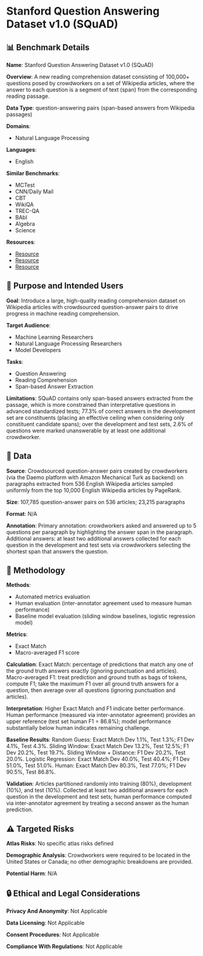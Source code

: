 # Stanford Question Answering Dataset v1.0 (SQuAD)

## 📊 Benchmark Details

**Name**: Stanford Question Answering Dataset v1.0 (SQuAD)

**Overview**: A new reading comprehension dataset consisting of 100,000+ questions posed by crowdworkers on a set of Wikipedia articles, where the answer to each question is a segment of text (span) from the corresponding reading passage.

**Data Type**: question-answering pairs (span-based answers from Wikipedia passages)

**Domains**:
- Natural Language Processing

**Languages**:
- English

**Similar Benchmarks**:
- MCTest
- CNN/Daily Mail
- CBT
- WikiQA
- TREC-QA
- BAbI
- Algebra
- Science

**Resources**:
- [Resource](https://stanford-qa.com)
- [Resource](https://worksheets.codalab.org/worksheets/0xd53d03a48ef64b329c16b9baf0f99b0c/)
- [Resource](https://arxiv.org/abs/1606.05250)

## 🎯 Purpose and Intended Users

**Goal**: Introduce a large, high-quality reading comprehension dataset on Wikipedia articles with crowdsourced question-answer pairs to drive progress in machine reading comprehension.

**Target Audience**:
- Machine Learning Researchers
- Natural Language Processing Researchers
- Model Developers

**Tasks**:
- Question Answering
- Reading Comprehension
- Span-based Answer Extraction

**Limitations**: SQuAD contains only span-based answers extracted from the passage, which is more constrained than interpretative questions in advanced standardized tests; 77.3% of correct answers in the development set are constituents (placing an effective ceiling when considering only constituent candidate spans); over the development and test sets, 2.6% of questions were marked unanswerable by at least one additional crowdworker.

## 💾 Data

**Source**: Crowdsourced question-answer pairs created by crowdworkers (via the Daemo platform with Amazon Mechanical Turk as backend) on paragraphs extracted from 536 English Wikipedia articles sampled uniformly from the top 10,000 English Wikipedia articles by PageRank.

**Size**: 107,785 question-answer pairs on 536 articles; 23,215 paragraphs

**Format**: N/A

**Annotation**: Primary annotation: crowdworkers asked and answered up to 5 questions per paragraph by highlighting the answer span in the paragraph. Additional answers: at least two additional answers collected for each question in the development and test sets via crowdworkers selecting the shortest span that answers the question.

## 🔬 Methodology

**Methods**:
- Automated metrics evaluation
- Human evaluation (inter-annotator agreement used to measure human performance)
- Baseline model evaluation (sliding window baselines, logistic regression model)

**Metrics**:
- Exact Match
- Macro-averaged F1 score

**Calculation**: Exact Match: percentage of predictions that match any one of the ground truth answers exactly (ignoring punctuation and articles). Macro-averaged F1: treat prediction and ground truth as bags of tokens, compute F1; take the maximum F1 over all ground truth answers for a question, then average over all questions (ignoring punctuation and articles).

**Interpretation**: Higher Exact Match and F1 indicate better performance. Human performance (measured via inter-annotator agreement) provides an upper reference (test set human F1 = 86.8%); model performance substantially below human indicates remaining challenge.

**Baseline Results**: Random Guess: Exact Match Dev 1.1%, Test 1.3%; F1 Dev 4.1%, Test 4.3%. Sliding Window: Exact Match Dev 13.2%, Test 12.5%; F1 Dev 20.2%, Test 19.7%. Sliding Window + Distance: F1 Dev 20.2%, Test 20.0%. Logistic Regression: Exact Match Dev 40.0%, Test 40.4%; F1 Dev 51.0%, Test 51.0%. Human: Exact Match Dev 80.3%, Test 77.0%; F1 Dev 90.5%, Test 86.8%.

**Validation**: Articles partitioned randomly into training (80%), development (10%), and test (10%). Collected at least two additional answers for each question in the development and test sets; human performance computed via inter-annotator agreement by treating a second answer as the human prediction.

## ⚠️ Targeted Risks

**Atlas Risks**:
No specific atlas risks defined

**Demographic Analysis**: Crowdworkers were required to be located in the United States or Canada; no other demographic breakdowns are provided.

**Potential Harm**: N/A

## 🔒 Ethical and Legal Considerations

**Privacy And Anonymity**: Not Applicable

**Data Licensing**: Not Applicable

**Consent Procedures**: Not Applicable

**Compliance With Regulations**: Not Applicable
